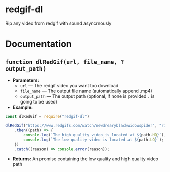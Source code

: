 # redgif-dl
Rip any video from redgif with sound asyncrnously
# Documentation

## `function dlRedGif(url, file_name, ?output_path)`

 * **Parameters:**
   * `url` — The redgif video you want too download
   * `file_name` — The output file name (automatically append .mp4)
   * `output_path` — The output path (optional, if none is provided `.` is going to be used)
 * **Example:** 
 ```js
 const dlRedGif = require("redgif-dl")

 dlRedGif("https://www.redgifs.com/watch/newdrearyblackwidowspider", "riley reid blow job", "./downloads")
     .then((path) => {
         console.log(`The high quality video is located at ${path.HQ}`);
         console.log(`The low quality video is located at ${path.LQ}`);
     })
     .catch((reason) => console.error(reason));
```
 * **Returns:** An promise containing the low quality and high quality video path
 